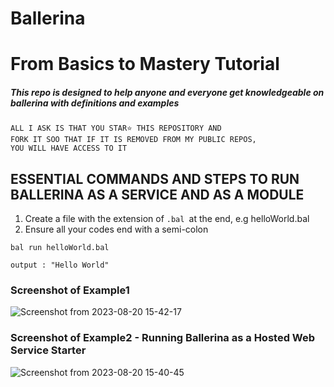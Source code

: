 # Ballerina 
# From Basics to Mastery Tutorial

##### This repo is designed to help anyone and everyone get knowledgeable on ballerina with definitions and examples

```
ALL I ASK IS THAT YOU STAR⭐ THIS REPOSITORY AND 
FORK IT SOO THAT IF IT IS REMOVED FROM MY PUBLIC REPOS, 
YOU WILL HAVE ACCESS TO IT
```
## ESSENTIAL COMMANDS AND STEPS TO RUN BALLERINA AS A SERVICE AND AS A MODULE

1. Create a file with the extension of `.bal `at the end, e.g helloWorld.bal
2. Ensure all your codes end with a semi-colon

```shell
bal run helloWorld.bal

output : "Hello World"

```


### Screenshot of Example1
![Screenshot from 2023-08-20 15-42-17](https://github.com/Ndhlovu1/ballerina/assets/46927702/f60bd149-e809-41f0-81df-531ec0707995)

### Screenshot of Example2 - Running Ballerina as a Hosted Web Service Starter
![Screenshot from 2023-08-20 15-40-45](https://github.com/Ndhlovu1/ballerina/assets/46927702/10692179-79e4-428f-a32d-22c7f1f4ed39)

